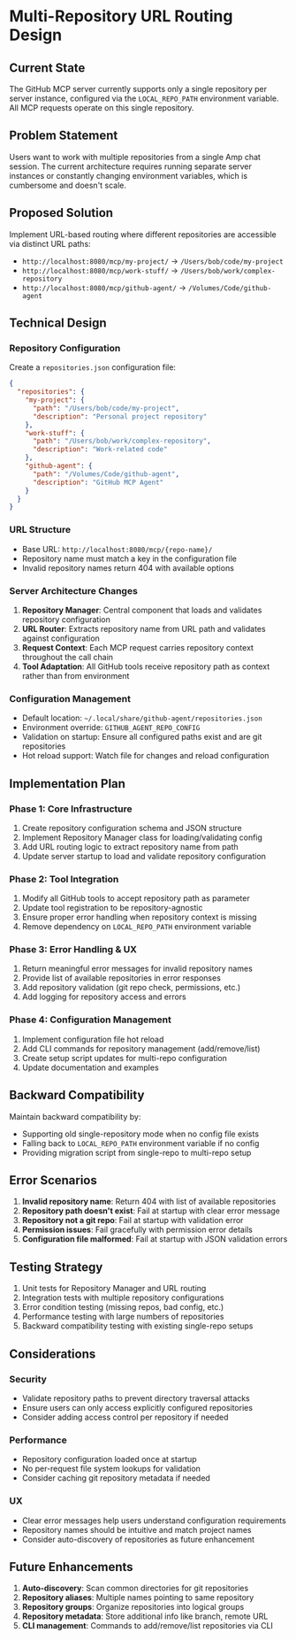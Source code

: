 # Multi-Repository URL Routing Design

## Current State

The GitHub MCP server currently supports only a single repository per server instance, configured via the `LOCAL_REPO_PATH` environment variable. All MCP requests operate on this single repository.

## Problem Statement

Users want to work with multiple repositories from a single Amp chat session. The current architecture requires running separate server instances or constantly changing environment variables, which is cumbersome and doesn't scale.

## Proposed Solution

Implement URL-based routing where different repositories are accessible via distinct URL paths:
- `http://localhost:8080/mcp/my-project/` → `/Users/bob/code/my-project`
- `http://localhost:8080/mcp/work-stuff/` → `/Users/bob/work/complex-repository`
- `http://localhost:8080/mcp/github-agent/` → `/Volumes/Code/github-agent`

## Technical Design

### Repository Configuration

Create a `repositories.json` configuration file:
```json
{
  "repositories": {
    "my-project": {
      "path": "/Users/bob/code/my-project",
      "description": "Personal project repository"
    },
    "work-stuff": {
      "path": "/Users/bob/work/complex-repository", 
      "description": "Work-related code"
    },
    "github-agent": {
      "path": "/Volumes/Code/github-agent",
      "description": "GitHub MCP Agent"
    }
  }
}
```

### URL Structure
- Base URL: `http://localhost:8080/mcp/{repo-name}/`
- Repository name must match a key in the configuration file
- Invalid repository names return 404 with available options

### Server Architecture Changes

1. **Repository Manager**: Central component that loads and validates repository configuration
2. **URL Router**: Extracts repository name from URL path and validates against configuration
3. **Request Context**: Each MCP request carries repository context throughout the call chain
4. **Tool Adaptation**: All GitHub tools receive repository path as context rather than from environment

### Configuration Management

- Default location: `~/.local/share/github-agent/repositories.json`
- Environment override: `GITHUB_AGENT_REPO_CONFIG`
- Validation on startup: Ensure all configured paths exist and are git repositories
- Hot reload support: Watch file for changes and reload configuration

## Implementation Plan

### Phase 1: Core Infrastructure
1. Create repository configuration schema and JSON structure
2. Implement Repository Manager class for loading/validating config
3. Add URL routing logic to extract repository name from path
4. Update server startup to load and validate repository configuration

### Phase 2: Tool Integration  
1. Modify all GitHub tools to accept repository path as parameter
2. Update tool registration to be repository-agnostic
3. Ensure proper error handling when repository context is missing
4. Remove dependency on `LOCAL_REPO_PATH` environment variable

### Phase 3: Error Handling & UX
1. Return meaningful error messages for invalid repository names
2. Provide list of available repositories in error responses
3. Add repository validation (git repo check, permissions, etc.)
4. Add logging for repository access and errors

### Phase 4: Configuration Management
1. Implement configuration file hot reload
2. Add CLI commands for repository management (add/remove/list)
3. Create setup script updates for multi-repo configuration
4. Update documentation and examples

## Backward Compatibility

Maintain backward compatibility by:
- Supporting old single-repository mode when no config file exists
- Falling back to `LOCAL_REPO_PATH` environment variable if no config
- Providing migration script from single-repo to multi-repo setup

## Error Scenarios

1. **Invalid repository name**: Return 404 with list of available repositories
2. **Repository path doesn't exist**: Fail at startup with clear error message
3. **Repository not a git repo**: Fail at startup with validation error
4. **Permission issues**: Fail gracefully with permission error details
5. **Configuration file malformed**: Fail at startup with JSON validation errors

## Testing Strategy

1. Unit tests for Repository Manager and URL routing
2. Integration tests with multiple repository configurations
3. Error condition testing (missing repos, bad config, etc.)
4. Performance testing with large numbers of repositories
5. Backward compatibility testing with existing single-repo setups

## Considerations

### Security
- Validate repository paths to prevent directory traversal attacks
- Ensure users can only access explicitly configured repositories
- Consider adding access control per repository if needed

### Performance
- Repository configuration loaded once at startup
- No per-request file system lookups for validation
- Consider caching git repository metadata if needed

### UX
- Clear error messages help users understand configuration requirements
- Repository names should be intuitive and match project names
- Consider auto-discovery of repositories as future enhancement

## Future Enhancements

1. **Auto-discovery**: Scan common directories for git repositories
2. **Repository aliases**: Multiple names pointing to same repository
3. **Repository groups**: Organize repositories into logical groups
4. **Repository metadata**: Store additional info like branch, remote URL
5. **CLI management**: Commands to add/remove/list repositories via CLI

